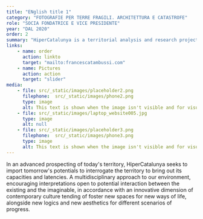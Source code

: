 ```yaml
---
title: "ENglish title 1"
category: "FOTOGRAFIE PER TERRE FRAGILI. ARCHITETTURA E CATASTROFE"
role: "SOCIA FONDATRICE E VICE PRESIDENTE"
year: "DAL 2020"
order: 2
summary: "HiperCatalunya is a territorial analysis and research project promoted by the Government of Catalonia, directed by Metàpolis and undertaken at the Institute of Advanced Architecture of Catalonia (IaaC)."
links:
    - name: order 
      action: linkto
      target: "mailto:francescatambussi.com"
    - name: Pictures
      action: action
      target: "slider"
media: 
    - file: src/_static/images/placeholder2.png
      filephone:  src/_static/images/phone2.png
      type: image 
      alt: This text is shown when the image isn't visible and for visually impaired people.
    - file: src/_static/images/laptop_website005.jpg
      type: image
      alt: null
    - file: src/_static/images/placeholder3.png
      filephone:  src/_static/images/phone3.png
      type: image
      alt: This text is shown when the image isn't visible and for visually impaired people.
---
```

In an advanced prospecting of today's territory, HiperCatalunya seeks to import tomorrow's potentials to interrogate the territory to bring out its capacities and latencies. A multidisciplinary approach to our environment, encouraging interpretations open to potential interaction between the existing and the imaginable, in accordance with an innovative dimension of contemporary culture tending of foster new spaces for new ways of life, alongside new logics and new aesthetics for different scenarios of progress.